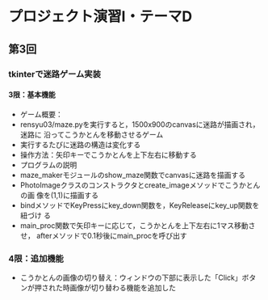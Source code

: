 # プロジェクト演習Ⅰ・テーマD
## 第3回
### tkinterで迷路ゲーム実装
#### 3限：基本機能
- ゲーム概要：
- rensyu03/maze.pyを実行すると，1500x900のcanvasに迷路が描画され，迷路に
沿ってこうかとんを移動させるゲーム
- 実行するたびに迷路の構造は変化する
- 操作方法：矢印キーでこうかとんを上下左右に移動する
- プログラムの説明
- maze_makerモジュールのshow_maze関数でcanvasに迷路を描画する
- PhotoImageクラスのコンストラクタとcreate_imageメソッドでこうかとんの画
像を(1,1)に描画する
- bindメソッドでKeyPressにkey_down関数を，KeyReleaseにkey_up関数を紐づけ
る
- main_proc関数で矢印キーに応じて，こうかとんを上下左右に1マス移動させ，
afterメソッドで0.1秒後にmain_procを呼び出す

### 4限：追加機能
- こうかとんの画像の切り替え：ウィンドウの下部に表示した「Click」ボタンが押された時画像が切り替わる機能を追加した
